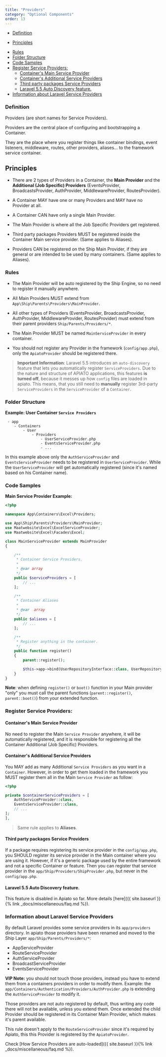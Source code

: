 ```yaml
---
title: "Providers"
category: "Optional Components"
order: 13
---
```


* [Definition](#definition)
- [Principles](#principles)
* [Rules](#rules)
* [Folder Structure](#folder-structure)
* [Code Samples](#code-samples)
* [Register Service Providers:](#register-service-providers)
  + [Container's Main Service Provider](#container-s-main-service-provider)
  + [Container's Additional Service Providers](#container-s-additional-service-providers)
  + [Third party packages Service Providers](#third-party-packages-service-providers)
  + [Laravel 5.5 Auto Discovery feature.](#laravel-55-auto-discovery-feature)
* [Information about Laravel Service Providers](#information-about-laravel-service-providers)

<a name="definition"></a>

### Definition

Providers (are short names for Service Providers).

Providers are the central place of configuring and bootstrapping a Container.

They are the place where you register things like container bindings, event listeners, middleware, routes, other providers, aliases... to the framework service container.

<a name="principles"></a>

## Principles

- There are 2 types of Providers in a Container, the **Main Provider** and the **Additional (Job Specific) Providers** (EventsProvider, BroadcastsProvider, AuthProvider, MiddlewareProvider, RoutesProvider).

- A Container MAY have one or many Providers and MAY have no Provider at all.

- A Container CAN have only a single Main Provider.

- The Main Provider is where all the Job Specific Providers get registered.

- Third party packages Providers MUST be registered inside the Container Main service provider.  (Same applies to Aliases).

- Providers CAN be registered on the Ship Main Provider, if they are general or are intended to be used by many containers. (Same applies to Aliases).

<a name="rules"></a>

### Rules

- The Main Provider will be auto registered by the Ship Engine, so no need to register it manually anywhere.

- All Main Providers MUST extend from `App\Ship\Parents\Providers\MainProvider`.

- All other types of Providers (EventsProvider, BroadcastsProvider, AuthProvider, MiddlewareProvider, RoutesProvider) must extend from their parent providers `Ship/Parents/Providers/*`.

- The Main Provider MUST be named `MainServiceProvider` in every container.

- You should not register any Provider in the framework (`config/app.php`), only the `ApiatoProvider` should be registered there.

> **Important Information**: Laravel 5.5 introduces an `auto-discovery` feature that lets you automatically register `ServiceProviders`.
Due to the nature and structure of APIATO applications, this features **is turned off**, because it messes up how `config` files are loaded
in apiato. This means, that you still need to **manually** register 3rd-party `ServiceProviders` in the `ServiceProvider` of a `Container`.

<a name="folder-structure"></a>

### Folder Structure

**Example: User Container `Service Providers`**

```
 - app
    - Containers
        - User
            - Providers
                - UserServiceProvider.php
                - EventsServiceProvider.php
                - ...
```


In this example above only the `AuthServiceProvider` and `EventsServiceProvider` needs to be registered in `UserServiceProvider`. While the `UserServiceProvider` will get automatically registered (since it's named based on his Container name).

<a name="code-samples"></a>

### Code Samples

**Main Service Provider Example:**

```php
<?php

namespace App\Containers\Excel\Providers;

use App\Ship\Parents\Providers\MainProvider;
use Maatwebsite\Excel\ExcelServiceProvider;
use Maatwebsite\Excel\Facades\Excel;

class MainServiceProvider extends MainProvider
{

    /**
     * Container Service Providers.
     *
     * @var array
     */
    public $serviceProviders = [
        // ...			
    ];

    /**
     * Container Aliases
     *
     * @var  array
     */
    public $aliases = [
        // ...
    ];

    /**
     * Register anything in the container.
     */
    public function register()
    {
        parent::register();

        $this->app->bind(UserRepositoryInterface::class, UserRepository::class);
    }
}
```


**Note**: when defining `register()` or `boot()` function in your Main provider "only" you must call the parent functions (`parent::register()`, `parent::boot()`) from your extended function.

<a name="register-service-providers"></a>

### Register Service Providers:

<a name="container-s-main-service-provider"></a>

#### Container's Main Service Provider

No need to register the Main `Service Provider` anywhere, it will be automatically registered, and it is responsible for registering all the Container Additional (Job Specific) Providers.

<a name="container-s-additional-service-providers"></a>

#### Container's Additional Service Providers

You MAY add as many Additional `Service Providers` as you want in a `Container`. However, in order to get them loaded in the framework you MUST register them all in the Main `Service Provider` as follow:


```php
<?php

private $containerServiceProviders = [
    AuthServiceProvider::class,
    EventsServiceProvider::class,
    // ...
];
],
```

> Same rule applies to **Aliases**.

<a name="third-party-packages-service-providers"></a>

#### Third party packages Service Providers

If a package requires registering its service provider in the `config/app.php`, you SHOULD register its service provider in the Main container where you are using it.
However, if it's a generic package used by the entire framework and not a specific Container or feature. Then you can register that service provider in the `app/Ship/Providers/ShipProvider.php`, but never in the `config/app.php`.


<a name="laravel-55-auto-discovery-feature"></a>

#### Laravel 5.5 Auto Discovery feature.

This feature is disabled in Apiato so far.
More details [here]({{ site.baseurl }}{% link _docs/miscellaneous/faq.md %}).


<a name="information-about-laravel-service-providers"></a>

### Information about Laravel Service Providers

By default Laravel provides some service providers in its `app/providers` directory.
In apiato those providers have been renamed and moved to the Ship Layer `app/Ship/Parents/Providers/*`:

- AppServiceProvider
- RouteServiceProvider
- AuthServiceProvider
- BroadcastServiceProvider
- EventsServiceProvider

**VIP Note:** you should not touch those providers, instead you have to extend them from a containers providers in order to modify them.
Example: the `app/Containers/Authentication/Providers/AuthProvider.php` is extending the `AuthServiceProvider` to modify it.

Those providers are not auto registered by default, thus writing any code there will not be available, unless you extend them.
Once extended the child Provider should be registered in its Container Main Provider, which makes it's parent available.

This rule doesn't apply to the `RouteServiceProvider` since it's required by Apiato, this this Provider is registered by the `ApiatoProvider`.

Check [How Service Providers are auto-loaded]({{ site.baseurl }}{% link _docs/miscellaneous/faq.md %}).
